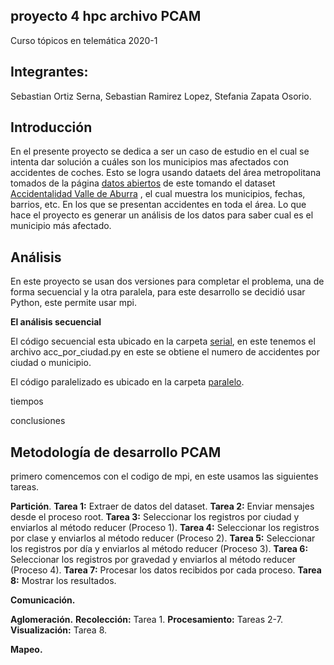 

## proyecto 4 hpc archivo PCAM

Curso tópicos en telemática 2020-1 

## Integrantes: 

Sebastian Ortiz Serna, Sebastian Ramirez Lopez, Stefania Zapata Osorio. 


## Introducción

En el presente proyecto se dedica a ser un caso de estudio en el cual se intenta dar solución a cuáles son los municipios mas afectados con accidentes de coches.  Esto se logra usando dataets del área metropolitana tomados de la página [datos abiertos](https://datosabiertos.metropol.gov.co/search/type/dataset)
de este tomando el dataset [Accidentalidad Valle de Aburra](https://datosabiertos.metropol.gov.co/dataset/accidentalidad-valle-de-aburrá) , el cual muestra los municipios, fechas, barrios, etc. En los que se presentan accidentes en toda el área.  Lo que hace el proyecto es generar un análisis de los datos para saber cual es el municipio más afectado. 

## Análisis 

En este proyecto se usan dos versiones para completar el problema, una de forma secuencial y la otra paralela, para este desarrollo se decidió usar Python, este permite usar mpi. 

**El análisis secuencial**

El código secuencial esta ubicado en la carpeta [serial](https://github.com/sortizs/pr4-hpc/tree/master/serial), en este tenemos el archivo acc_por_ciudad.py en este se obtiene el numero de accidentes por ciudad o municipio.  

El código paralelizado  es ubicado en la carpeta [paralelo](https://github.com/sortizs/pr4-hpc/tree/master/paralelo).  


tiempos 

conclusiones


## Metodología de desarrollo PCAM

primero comencemos con el codigo de mpi, en este usamos las siguientes tareas. 

**Partición**.
**Tarea 1:** Extraer de datos del dataset.
**Tarea 2:** Enviar mensajes desde el proceso root.
**Tarea 3:** Seleccionar los registros por ciudad y enviarlos al método reducer (Proceso 1).
**Tarea 4:** Seleccionar los registros por clase y enviarlos al método reducer (Proceso 2).
**Tarea 5:** Seleccionar los registros por día y enviarlos al método reducer (Proceso 3).
**Tarea 6:** Seleccionar los registros por gravedad y enviarlos al método reducer (Proceso 4).
**Tarea 7:** Procesar los datos recibidos por cada proceso.
**Tarea 8:** Mostrar los resultados.

**Comunicación.**




**Aglomeración.**
**Recolección:** Tarea 1.
**Procesamiento:** Tareas 2-7.
**Visualización:** Tarea 8.

**Mapeo.**







